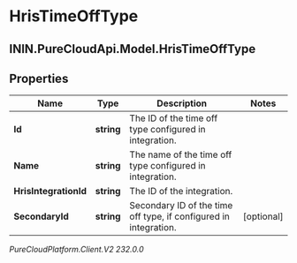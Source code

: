 # HrisTimeOffType

## ININ.PureCloudApi.Model.HrisTimeOffType

## Properties

|Name | Type | Description | Notes|
|------------ | ------------- | ------------- | -------------|
| **Id** | **string** | The ID of the time off type configured in integration. | |
| **Name** | **string** | The name of the time off type configured in integration. | |
| **HrisIntegrationId** | **string** | The ID of the integration. | |
| **SecondaryId** | **string** | Secondary ID of the time off type, if configured in integration. | [optional] |



_PureCloudPlatform.Client.V2 232.0.0_
